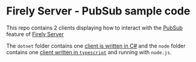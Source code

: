 # Firely Server - PubSub sample code

This repo contains 2 clients displaying how to interact with the [PubSub](https://docs.simplifier.net/projects/Firely-Server/en/latest/features_and_tools/pubsub.html) feature of [Firely Server](https://fire.ly/products/firely-server/)

The `dotnet` folder contains one [client is written in C#](dotnet/readme.md) and the `node` folder contains one [client written in `typescript`](node/readme.md) and running with `node.js`.
 